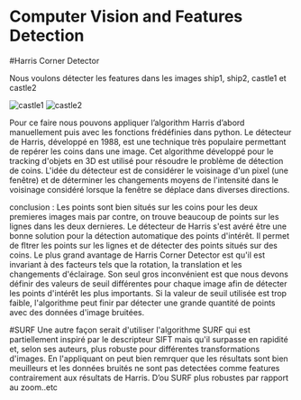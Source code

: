 # Computer Vision and Features Detection
#Harris Corner Detector

Nous voulons détecter les features dans les images ship1, ship2, castle1 et castle2

![castle1](https://user-images.githubusercontent.com/68650014/195927616-5a613866-e5e0-4a6e-9344-0ca237528f75.jpg)
![castle2](https://user-images.githubusercontent.com/68650014/195927626-230036a2-57f8-4307-bbf0-e02c3bcb6263.jpg)

Pour ce faire nous pouvons appliquer l’algorithm Harris d’abord manuellement puis avec les fonctions frédéfinies dans python.
Le détecteur de Harris, développé en 1988, est une technique très populaire permettant de repérer les coins dans une image.
Cet algorithme développé pour le tracking d'objets en 3D est utilisé pour résoudre le problème de détection de coins.
L'idée du détecteur est de considérer le voisinage d'un pixel (une fenêtre) et de déterminer les changements moyens de l'intensité dans le voisinage considéré lorsque la fenêtre se déplace dans diverses directions.

conclusion : Les points sont bien situés sur les coins pour les deux premieres images mais par contre, on trouve beaucoup de points sur les lignes dans les deux dernieres.
Le détecteur de Harris s'est avéré être une bonne solution pour la détection automatique des points d'intérêt.
Il permet de fltrer les points sur les lignes et de détecter des points situés sur des coins.
Le plus grand avantage de Harris Corner Detector est qu'il est invariant à des facteurs tels que la rotation, la translation et les changements d'éclairage.
Son seul gros inconvénient est que nous devons définir des valeurs de seuil différentes pour chaque image afin de détecter les points d'intérêt les plus importants.
Si la valeur de seuil utilisée est trop faible, l'algorithme peut finir par détecter une grande quantité de points avec des données d'image bruitées.

#SURF
Une autre façon serait d'utiliser l'algorithme SURF qui est partiellement inspiré par le descripteur SIFT mais qu'il surpasse en rapidité et, selon ses auteurs, plus robuste pour différentes transformations d'images.
En l'appliquant on peut bien remrquer que les résultats sont bien meuilleurs et les données bruités ne sont pas detectées comme features contrairement aux résultats de Harris. D’ou SURF plus robustes par rapport au zoom..etc
